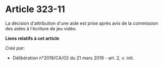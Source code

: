 # Article 323-11

La décision d'attribution d'une aide est prise après avis de la commission des aides à l'écriture de jeu vidéo.

**Liens relatifs à cet article**

_Créé par_:

  - Délibération n°2019/CA/02 du 21 mars 2019 - art. 2, v. init.
